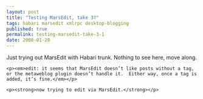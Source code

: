 ```yaml
---
layout: post
title: "Testing MarsEdit, take 3?"
tags: habari marsedit xmlrpc desktop-blogging
published: true
permalink: testing-marsedit-take-3-1
date: 2008-01-28
---
```


<p>Just trying out MarsEdit with Habari trunk.  Nothing to see here, move along.</p>

	<p><em>edit: it seems that MarsEdit doesn’t like posts without a tag, or the metaweblog plugin doesn’t handle it.  Either way, once a tag is added, it’s fine.</em></p>

	<p><strong>now trying to edit via MarsEdit.</strong></p>
